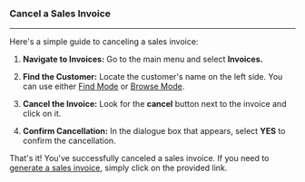 ### Cancel a Sales Invoice
_______________
Here's a simple guide to canceling a sales invoice:

1. **Navigate to Invoices:** Go to the main menu and select **Invoices.**
    
2. **Find the Customer:** Locate the customer's name on the left side. You can use either [Find Mode](https://github.com/Fx-Professional-Services/HorizonDocs/blob/main/Horizon%20User%20Guide/VIII.%20Searching%20on%20Horizon/Find%20Mode.md) or [Browse Mode](https://github.com/Fx-Professional-Services/HorizonDocs/blob/main/Horizon%20User%20Guide/VIII.%20Searching%20on%20Horizon/Browse%20Mode.md).
    
3. **Cancel the Invoice:** Look for the **cancel** button next to the invoice and click on it.
    
4. **Confirm Cancellation:** In the dialogue box that appears, select **YES** to confirm the cancellation.
    

That's it! You've successfully canceled a sales invoice. If you need to [generate a sales invoice](Horizon%20User%20Guide/F.%20Sales%20Orders/Generating%20Sales%20Order%20Invoices.md), simply click on the provided link.